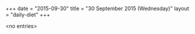 +++
date = "2015-09-30"
title = "30 September 2015 (Wednesday)"
layout = "daily-diet"
+++


\<no entries\>

